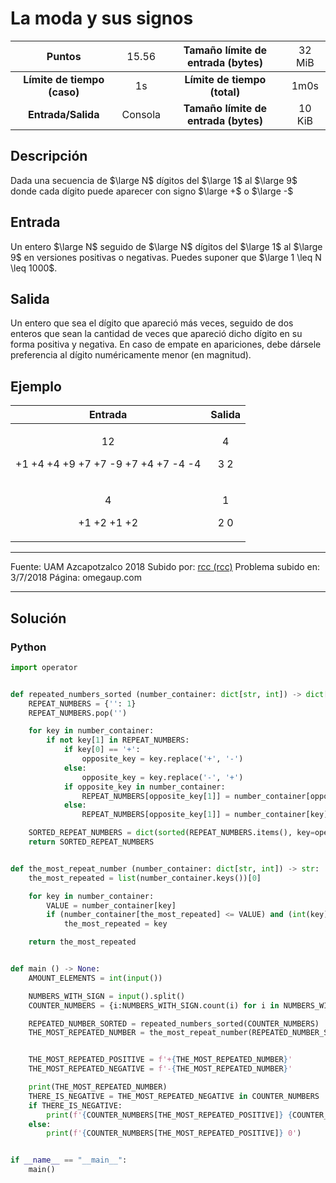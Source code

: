 # La moda y sus signos

|           Puntos          |<span style="font-weight: normal;">15.56</span>|  Tamaño límite de entrada (bytes)  |<span style="font-weight: normal;">32 MiB</span>|
|      :------------:       |               :------------:                  |           :------------:           | :------------: |
|**Límite de tiempo (caso)**|                     1s                        |    **Límite de tiempo (total)**    |      1m0s      |
|     **Entrada/Salida**    |                  Consola                      |**Tamaño límite de entrada (bytes)**|     10 KiB     |

## Descripción
Dada una secuencia de $\large N$ dígitos del $\large 1$ al $\large 9$ donde cada dígito puede aparecer con signo $\large +$ o $\large -$

## Entrada
Un entero $\large N$ seguido de $\large N$ dígitos del $\large 1$ al $\large 9$ en versiones positivas o negativas. Puedes suponer que $\large 1 \leq N \leq 1000$.

## Salida
Un entero que sea el dígito que apareció más veces, seguido de dos enteros que sean la cantidad de veces que apareció dicho dígito en su forma positiva y negativa. En caso de empate en apariciones, debe dársele preferencia al dígito numéricamente menor (en magnitud).

## Ejemplo
<table style="text-align: center;" >
    <thead>
        <tr>
            <th>Entrada</th>
            <th>Salida</th>
        </tr>
    </thead>
    <tbody>
        <tr>
            <td>
                <p>12</p>
                <p>+1 +4 +4 +9 +7 +7 -9 +7 +4 +7 -4 -4</p>
            </td>
            <td>
                <p>4</p>
                <p>3 2</p>
            </td>
        </tr>
        <tr>
            <td>
                <p>4</p>
                <p>+1 +2 +1 +2</p>
            </td>
            <td>
                <p>1</p>
                <p>2 0</p>
            </td>
        </tr>
    </tbody>
</table>

------------

Fuente: UAM Azcapotzalco 2018
Subido por: [rcc (rcc)](https://omegaup.com/profile/rcc/ "rcc (rcc)")
Problema subido en: 3/7/2018
Página: omegaup.com

------------

## Solución
### Python
```py
import operator


def repeated_numbers_sorted (number_container: dict[str, int]) -> dict[str, int]:
    REPEAT_NUMBERS = {'': 1}
    REPEAT_NUMBERS.pop('')

    for key in number_container:
        if not key[1] in REPEAT_NUMBERS:
            if key[0] == '+':
                opposite_key = key.replace('+', '-')
            else:
                opposite_key = key.replace('-', '+')
            if opposite_key in number_container:
                REPEAT_NUMBERS[opposite_key[1]] = number_container[opposite_key] + number_container[key]
            else:
                REPEAT_NUMBERS[opposite_key[1]] = number_container[key]

    SORTED_REPEAT_NUMBERS = dict(sorted(REPEAT_NUMBERS.items(), key=operator.itemgetter(1), reverse=True))
    return SORTED_REPEAT_NUMBERS


def the_most_repeat_number (number_container: dict[str, int]) -> str:
    the_most_repeated = list(number_container.keys())[0]

    for key in number_container:
        VALUE = number_container[key]
        if (number_container[the_most_repeated] <= VALUE) and (int(key) < int(the_most_repeated)):
            the_most_repeated = key

    return the_most_repeated


def main () -> None:
    AMOUNT_ELEMENTS = int(input())

    NUMBERS_WITH_SIGN = input().split()
    COUNTER_NUMBERS = {i:NUMBERS_WITH_SIGN.count(i) for i in NUMBERS_WITH_SIGN}

    REPEATED_NUMBER_SORTED = repeated_numbers_sorted(COUNTER_NUMBERS)
    THE_MOST_REPEATED_NUMBER = the_most_repeat_number(REPEATED_NUMBER_SORTED)


    THE_MOST_REPEATED_POSITIVE = f'+{THE_MOST_REPEATED_NUMBER}'
    THE_MOST_REPEATED_NEGATIVE = f'-{THE_MOST_REPEATED_NUMBER}'

    print(THE_MOST_REPEATED_NUMBER)
    THERE_IS_NEGATIVE = THE_MOST_REPEATED_NEGATIVE in COUNTER_NUMBERS
    if THERE_IS_NEGATIVE:
        print(f'{COUNTER_NUMBERS[THE_MOST_REPEATED_POSITIVE]} {COUNTER_NUMBERS[THE_MOST_REPEATED_NEGATIVE]}')
    else:
        print(f'{COUNTER_NUMBERS[THE_MOST_REPEATED_POSITIVE]} 0')


if __name__ == "__main__":
    main()
```
